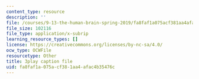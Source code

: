 ```yaml
---
content_type: resource
description: ''
file: /courses/9-13-the-human-brain-spring-2019/fa8faf1a075acf381aa4afac4b35476c_Nk0H3o-hRMA.srt
file_size: 102116
file_type: application/x-subrip
learning_resource_types: []
license: https://creativecommons.org/licenses/by-nc-sa/4.0/
ocw_type: OCWFile
resourcetype: Other
title: 3play caption file
uid: fa8faf1a-075a-cf38-1aa4-afac4b35476c
---
```

